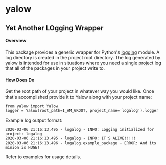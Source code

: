 
# yalow

## Yet Another LOgging Wrapper

#### Overview

This package provides a generic wrapper for Python's [logging](https://docs.python.org/3.8/library/logging.html)
module. A log directory is created in the project root directory. The log generated by yalow is intended for use
in situations where you need a single project log that all of the packages in your project write to.

#### How Does Do

Get the root path of your project in whatever way you would like. Once that's accomplished
provide it to Yalow along with your project name:

    from yalow import Yalow
    logger = Yalow(root_path=I_AM_GROOT, project_name='logalog').logger


Example log output format:

    2020-03-06 21:16:13,495 - logalog - INFO: Logging initialized for project: logalog
    2020-03-06 21:16:13,495 - logalog - INFO: IT'S ALIVE!!!!!
    2020-03-06 21:16:13,496 - logalog.example_package - ERROR: And its minion is HUGE!

Refer to examples for usage details.
